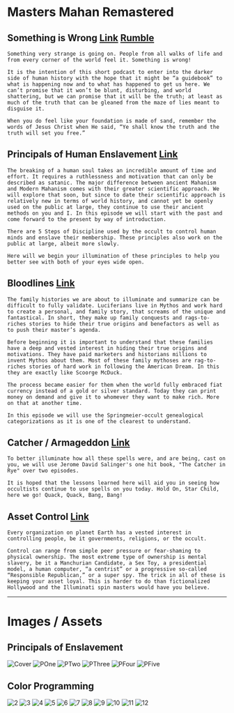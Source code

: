 # Masters Mahan Remastered
## Something is Wrong [Link](https://www.youtube.com/playlist?list=PLeZ164ZSzHez3ZRwsPS0LaoYIydZQV_zq) [Rumble](https://rumble.com/playlists/BbygNm1T48Q)
```
Something very strange is going on. People from all walks of life and from every corner of the world feel it. Something is wrong! 

It is the intention of this short podcast to enter into the darker side of human history with the hope that it might be “a guidebook” to what is happening now and to what has happened to get us here. We can’t promise that it won’t be blunt, disturbing, and world shattering, but we can promise that it will be the truth; at least as much of the truth that can be gleaned from the maze of lies meant to disguise it. 

When you do feel like your foundation is made of sand, remember the words of Jesus Christ when He said, “Ye shall know the truth and the truth will set you free.”
```
## Principals of Human Enslavement [Link](https://www.youtube.com/playlist?list=PLeZ164ZSzHeyHngzo9XBjWliBY-QtiQrT)
```
The breaking of a human soul takes an incredible amount of time and effort. It requires a ruthlessness and motivation that can only be described as satanic. The major difference between ancient Mahanism and Modern Mahanism comes with their greater scientific approach. We will explore that soon, but since to date their scientific approach is relatively new in terms of world history, and cannot yet be openly used on the public at large, they continue to use their ancient methods on you and I. In this episode we will start with the past and come forward to the present by way of introduction.

There are 5 Steps of Discipline used by the occult to control human minds and enslave their membership. These principles also work on the public at large, albeit more slowly.

Here will we begin your illumination of these principles to help you better see with both of your eyes wide open.
```
## Bloodlines [Link](https://www.youtube.com/playlist?list=PLeZ164ZSzHewM8Z2szxlvmjXH9Jci8cA4)
```
The family histories we are about to illuminate and summarize can be difficult to fully validate. Luciferians live in Mythos and work hard to create a personal, and family story, that screams of the unique and fantastical. In short, they make up family conquests and rags-to-riches stories to hide their true origins and benefactors as well as to push their master’s agenda.

Before beginning it is important to understand that these families have a deep and vested interest in hiding their true origins and motivations. They have paid marketers and historians millions to invent Mythos about them. Most of these family mythoses are rag-to-riches stories of hard work in following the American Dream. In this they are exactly like Scoorge McDuck.

The process became easier for them when the world fully embraced fiat currency instead of a gold or silver standard. Today they can print money on demand and give it to whomever they want to make rich. More on that at another time.

In this episode we will use the Springmeier-occult genealogical categorizations as it is one of the clearest to understand.
```
## Catcher / Armageddon [Link](https://www.youtube.com/playlist?list=PLeZ164ZSzHew5Wpf8sJxSWC2vDfYrfLST)
```
To better illuminate how all these spells were, and are being, cast on you, we will use Jerome David Salinger's one hit book, "The Catcher in Rye" over two episodes.  

It is hoped that the lessons learned here will aid you in seeing how occultists continue to use spells on you today. Hold On, Star Child, here we go! Quack, Quack, Bang, Bang!
```
## Asset Control [Link](https://www.youtube.com/playlist?list=PLeZ164ZSzHewFECWu-H9CyPUxZ7q3TUG0)
```
Every organization on planet Earth has a vested interest in controlling people, be it governments, religions, or the occult.  

Control can range from simple peer pressure or fear-shaming to physical ownership. The most extreme type of ownership is mental slavery, be it a Manchurian Candidate, a Sex Toy, a presidential model, a human computer, “a centrist” or a progressive so-called “Responsible Republican,” or a super spy. The trick in all of these is keeping your asset loyal. This is harder to do than fictionalized Hollywood and the Illuminati spin masters would have you believe.
```
---
# Images / Assets
## Principals of Enslavement
![Cover](https://github.com/user-attachments/assets/fa195d7c-634d-4cb9-b096-b65b66d6a1d9)
![POne](https://github.com/user-attachments/assets/8e6ab2df-69ee-4822-a22a-4f072aacb45d)
![PTwo](https://github.com/user-attachments/assets/7bdbd282-1e82-4d39-af18-03271e266733)
![PThree](https://github.com/user-attachments/assets/0d42559d-c9f2-45a8-9325-bc7f10d64dbd)
![PFour](https://github.com/user-attachments/assets/c1c605ab-ceb4-4044-88d4-70599e751f26)
![PFive](https://github.com/user-attachments/assets/9454a33d-ed33-4483-b8e1-203cf794d4a8)
## Color Programming
![2](https://github.com/user-attachments/assets/02a98645-29e8-45d4-a920-65ac3c04cd22)
![3](https://github.com/user-attachments/assets/9178b0fb-6b76-4c03-a44e-4ac10e3e8ac7)
![4](https://github.com/user-attachments/assets/78b19fa5-4e4b-4447-8b6c-1fd1793dbb2c)
![5](https://github.com/user-attachments/assets/5e1dd2a7-ba6c-4d3a-9fa7-9d848a672eaf)
![6](https://github.com/user-attachments/assets/49e8cbb7-430c-45dd-856b-ab2861ca6c79)
![7](https://github.com/user-attachments/assets/779cb501-d811-4315-bc91-1f0e35499d87)
![8](https://github.com/user-attachments/assets/cd3bbe59-69a4-4436-bd6b-b8adf539fdb5)
![9](https://github.com/user-attachments/assets/9e301f25-8a98-4bd9-a3df-0e4c744c6c61)
![10](https://github.com/user-attachments/assets/7c265b94-e37d-43c9-9967-15bce42009da)
![11](https://github.com/user-attachments/assets/ddab0540-01e6-4d8b-a8e4-bc9c4ceea1b9)
![12](https://github.com/user-attachments/assets/3ad02578-27df-4e2e-9bac-5930f18d96ef)

